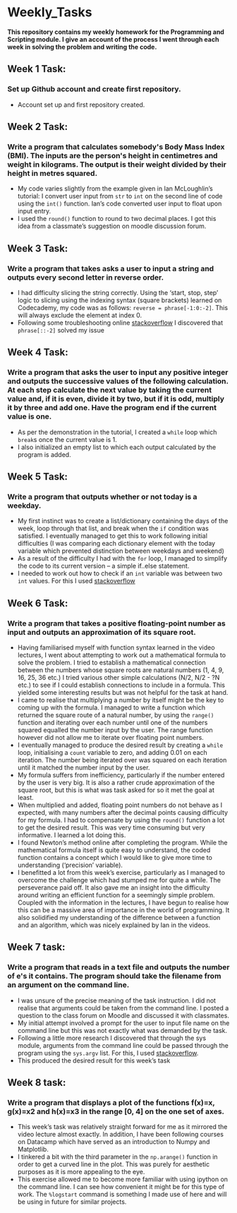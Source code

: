 # Weekly_Tasks

**This repository contains my weekly homework for the Programming and Scripting module. I give an account of the process I went through each week in solving the problem and writing the code.** 

## Week 1 Task: 

### Set up Github account and create first repository.
* Account set up and first repository created.

## Week 2 Task: 

### Write a program that calculates somebody's Body Mass Index (BMI). The inputs are the person's height in centimetres and weight in kilograms. The output is their weight divided by their height in metres squared. 
* My code varies slightly from the example given in Ian McLoughlin’s tutorial: I convert user input from `str` to `int` on the second line of code using the `int()` function. Ian’s code converted user input to float upon input entry.
* I used the `round()` function to round to two decimal places. I got this idea from a classmate’s suggestion on moodle discussion forum.

## Week 3 Task:

### Write a program that takes asks a user to input a string and outputs every second letter in reverse order. 
* I had difficulty slicing the string correctly. Using the ‘start, stop, step’ logic to slicing using the indexing syntax (square brackets) learned on Codecademy, my code was as follows: `reverse = phrase[-1:0:-2]`. This will always exclude the element at index 0.
* Following some troubleshooting online [stackoverflow](https://stackoverflow.com/questions/43905517/how-to-do-reverse-slicing-in-python) I discovered that `phrase[::-2]` solved my issue

## Week 4 Task:

### Write a program that asks the user to input any positive integer and outputs the successive values of the following calculation. At each step calculate the next value by taking the current value and, if it is even, divide it by two, but if it is odd, multiply it by three and add one. Have the program end if the current value is one.
* As per the demonstration in the tutorial, I created a `while` loop which `break`s once the current value is 1. 
* I also initialized an empty list to which each output calculated by the program is added.

## Week 5 Task:

### Write a program that outputs whether or not today is a weekday.
* My first instinct was to create a list/dictionary containing the days of the week, loop through that list, and break when the `if` condition was satisfied. I eventually managed to get this to work following initial difficulties (I was comparing each dictionary element with the today variable which prevented distinction between weekdays and weekend)
* As a result of the difficulty I had with the `for` loop, I managed to simplify the code to its current version – a simple if..else statement. 
* I needed to work out how to check if an `int` variable was between two `int` values. For this I used [stackoverflow](https://stackoverflow.com/questions/13628791/determine-whether-integer-is-between-two-other-integers)

## Week 6 Task:

### Write a program that takes a positive floating-point number as input and outputs an approximation of its square root. 
* Having familiarised myself with function syntax learned in the video lectures, I went about attempting to work out a mathematical formula to solve the problem. I tried to establish a mathematical connection between the numbers whose square roots are natural numbers (1, 4, 9, 16, 25, 36 etc.) I tried various other simple calculations (N/2, N/2 - ?N etc.) to see if I could establish connections to include in a formula. This yielded some interesting results but was not helpful for the task at hand.
* I came to realise that multiplying a number by itself might be the key to coming up with the formula. I managed to write a function which returned the square route of a natural number, by using the `range()` function and iterating over each number until one of the numbers squared equalled the number input by the user. The range function however did not allow me to iterate over floating point numbers.
* I eventually managed to produce the desired result by creating a `while` loop, initialising a `count` variable to zero, and adding 0.01 on each iteration. The number being iterated over was squared on each iteration until it matched the number input by the user. 
* My formula suffers from inefficiency, particularly if the number entered by the user is very big. It is also a rather crude approximation of the square root, but this is what was task asked for so it met the goal at least.
* When multiplied and added, floating point numbers do not behave as I expected, with many numbers after the decimal points causing difficulty for my formula. I had to compensate by using the `round()` function a lot to get the desired result. This was very time consuming but very informative. I learned a lot doing this.
* I found Newton’s method online after completing the program. While the mathematical formula itself is quite easy to understand, the coded function contains a concept which I would like to give more time to understanding (‘precision’ variable). 
* I benefitted a lot from this week’s exercise, particularly as I managed to overcome the challenge which had stumped me for quite a while. The perseverance paid off. It also gave me an insight into the difficulty around writing an efficient function for a seemingly simple problem. Coupled with the information in the lectures, I have begun to realise how this can be a massive area of importance in the world of programming. It also solidified my understanding of the difference between a function and an algorithm, which was nicely explained by Ian in the videos. 

## Week 7 task:

### Write a program that reads in a text file and outputs the number of e's it contains. The program should take the filename from an argument on the command line.
* I was unsure of the precise meaning of the task instruction. I did not realise that arguments could be taken from the command line. I posted a question to the class forum on Moodle and discussed it with classmates.
* My initial attempt involved a prompt for the user to input file name on the command line but this was not exactly what was demanded by the task.
* Following a little more research I discovered that through the sys module, arguments from the command line could be passed through the program using the `sys.argv` list. For this, I used [stackoverflow](https://stackoverflow.com/questions/7439145/i-want-to-read-in-a-file-from-the-command-line-in-python/7439162).
* This produced the desired result for this week’s task
	
## Week 8 task:

### Write a program that displays a plot of the functions f(x)=x, g(x)=x2 and h(x)=x3 in the range [0, 4] on the one set of axes.
* This week’s task was relatively straight forward for me as it mirrored the video lecture almost exactly. In addition, I have been following courses on Datacamp which have served as an introduction to Numpy and Matplotlib. 
* I tinkered a bit with the third parameter in the `np.arange()` function in order to get a curved line in the plot. This was purely for aesthetic purposes as it is more appealing to the eye. 
* This exercise allowed me to become more familiar with using ipython on the command line. I can see how convenient it might be for this type of work. The `%logstart` command is something I made use of here and will be using in future for similar projects.



